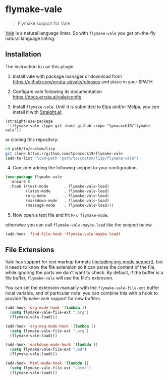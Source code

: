 # flymake-vale
> Flymake support for Vale

[Vale](https://github.com/ValeLint/vale) is a natural language linter. So with `flymake-vale` you get on-the-fly natural language linting.

## Installation

The instruction to use this plugin.

1. Install vale with package manager or download from https://github.com/errata-ai/vale/releases and place in your $PATH.

2. Configure vale following its documentation https://docs.errata.ai/vale/config 

3. Install `flymake-vale`. Until it is submitted to Elpa and/or Melpa, you can install it with [Straight.el](https://github.com/radian-software/straight.el):

```emacs-lisp
(straight-use-package
 '(flymake-vale :type git :host github :repo "tpeacock19/flymake-vale"))
```

or cloning this repository: 

```bash
cd path/to/custom/lisp
git clone https://github.com/tpeacock19/flymake-vale
(add-to-list 'load-path "path/to/custom/lisp/flymake-vale")
```

4. Consider adding the following snippet to your configuration.

```el
(use-package flymake-vale
  :ensure t
  :hook ((text-mode       . flymake-vale-load)
         (latex-mode      . flymake-vale-load)
         (org-mode        . flymake-vale-load)
         (markdown-mode   . flymake-vale-load)
         (message-mode    . flymake-vale-load)))
```

5. Now open a text file and hit `M-x flymake-mode`.

otherwise you can call `flymake-vale-maybe-load` like the snippet below.

```el
(add-hook 'find-file-hook 'flymake-vale-maybe-load)
```

## File Extensions

Vale has support for text markup formats ([including org-mode
support](https://github.com/errata-ai/vale/releases/tag/v2.20.0)), but
it needs to know the file extension so it can parse the content of the
file, while ignoring the parts we don't want to check. By default, if
the buffer is a file buffer, `flymake-vale` will use the file's
extension.

You can set the extension manually with the `flymake-vale-file-ext`
buffer local variable, and of particular note: you can combine this
with a hook to provide flymake-vale support for new buffers.

```el
(add-hook 'org-mode-hook '(lambda ()
  (setq flymake-vale-file-ext ".org")
  (flymake-vale-load)))

(add-hook 'org-msg-mode-hook '(lambda ()
  (setq flymake-vale-file-ext ".org")
  (flymake-vale-load)))

(add-hook 'markdown-mode-hook '(lambda ()
  (setq flymake-vale-file-ext ".md")
  (flymake-vale-load)))

(add-hook 'html-mode-hook '(lambda ()
  (setq flymake-vale-file-ext ".html")
  (flymake-vale-load)))
```
